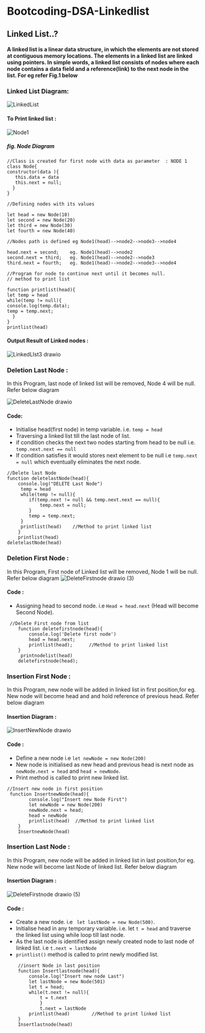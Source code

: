 # Bootcoding-DSA-Linkedlist
##  Linked List..?
#### A linked list is a linear data structure, in which the elements are not stored at contiguous memory locations. The elements in a linked list are linked using pointers. In simple words, a linked list consists of nodes where each node contains a data field and a reference(link) to the next node in the list. For eg refer Fig.1 below
### Linked List Diagram:

![LinkedList](https://user-images.githubusercontent.com/96038145/206668505-7990f68a-2827-4eb2-ae02-180396703d40.png)

#### To Print linked list :
![Node1](https://user-images.githubusercontent.com/96038145/206672209-32db78d8-d57e-4403-80cf-2027269cfc8a.png)
  #####     fig. Node Diagram
```
//Class is created for first node with data as parameter  : NODE 1
class Node{
constructor(data ){
   this.data = data
   this.next = null;         
  }
}

//Defining nodes with its values

let head = new Node(10)
let second = new Node(20)
let third = new Node(30)
let fourth = new Node(40)

//Nodes path is defined eg Node1(head)-->node2-->node3-->node4 

head.next = second;    eg. Node1(head)-->node2
second.next = third;   eg. Node1(head)-->node2-->node3
third.next = fourth;   eg. Node1(head)-->node2-->node3-->node4

//Program for node to continue next until it becomes null.
// method to print list

function printlist(head){
let temp = head
while(temp != null){
console.log(temp.data);
temp = temp.next;
  }
}
printlist(head)
```
#### Output Result of Linked nodes : 
![LinkedLIst3 drawio](https://user-images.githubusercontent.com/96038145/206674865-e5c5d228-f6c2-45ae-9a31-337c0d69587d.png)

### Deletion Last Node :
In this Program, last node of linked list will be removed, Node 4 will be null. Refer below diagram 

![DeleteLastNode drawio](https://user-images.githubusercontent.com/96038145/206678792-62e1edea-f4e6-48b8-979a-0b2a093b5a39.png)
#### Code:
- Initialise head(first node) in temp variable. i.e. ```temp = head```
- Traversing a linked list till the last node of list.
- if condition checks the next two nodes starting from head to be null i.e. ```temp.next.next == null``` 
- If condition satisfies it would stores next element to be null i.e ```temp.next = null``` which eventually eliminates the next node. 

```
//Delete last Node
function deletelastNode(head){
    console.log("DELETE Last Node")
     temp = head
     while(temp != null){
        if(temp.next != null && temp.next.next == null){
            temp.next = null;
        }
        temp = temp.next;
     }
     printlist(head)    //Method to print linked list
    } 
    printlist(head)
deletelastNode(head)
```
### Deletion First Node :
In this Program, First node of Linked list will be removed, Node 1 will be null. Refer below diagram
![DeleteFirstnode drawio (3)](https://user-images.githubusercontent.com/96038145/206852455-5eb96de6-fb73-44f0-9459-78b4df9e3c95.png)

#### Code :
- Assigning head to second node. i.e ```Head = head.next``` (Head will become Second Node).
```  
 //Delete First node from list
    function deletefirstnode(head){
        console.log('Delete first node')
        head = head.next;
        printlist(head);      //Method to print linked list
    }
     printnodelist(head)
    deletefirstnode(head);
```
### Insertion First Node :
In this Program, new node will be added in linked list in first position,for eg. New node will become head and and hold reference of previous head. Refer below diagram 

#### Insertion Diagram :
![InsertNewNode drawio](https://user-images.githubusercontent.com/96038145/206739951-64eeadeb-144b-48a9-a06b-775274538487.png)

#### Code :
- Define a new node i.e ```let newNode = new Node(200)```
- New node is initialised as new head and previous head is next node as``` newNode.next = head``` and ```head = newNode```.
- Print method is called to print new linked list. 
```
//Insert new node in first position
 function InsertnewNode(head){
        console.log("Insert new Node First")
        let newNode = new Node(200)
        newNode.next = head;
        head = newNode
        printlist(head)  //Method to print linked list
    }
    InsertnewNode(head)
```
### Insertion Last Node : 
In this Program, new node will be added in linked list in last position,for eg. New node will become last Node of linked list. Refer below diagram 

#### Insertion Diagram :
![DeleteFirstnode drawio (5)](https://user-images.githubusercontent.com/96038145/206852677-250fae5b-ad7a-4ba6-aad6-09f983c891c4.png)

#### Code :
- Create a new node. i.e ``` let lastNode = new Node(500)```.
- Initialise head in any temporary variable. i.e. let ```t = head``` and traverse the linked list using while loop till last node.
- As the last node is identified assign newly created node to last node of linked list. i.e ```t.next = lastNode```
- ```printlist()``` method is called to print newly modified list.
```
    //insert Node in last position
    function Insertlastnode(head){
        console.log("Insert new node Last")
        let lastNode = new Node(501)
        let t = head;
        while(t.next != null){    
            t = t.next
            }
            t.next = lastNode
        printlist(head)        //Method to print linked list
    }
    Insertlastnode(head)
```
